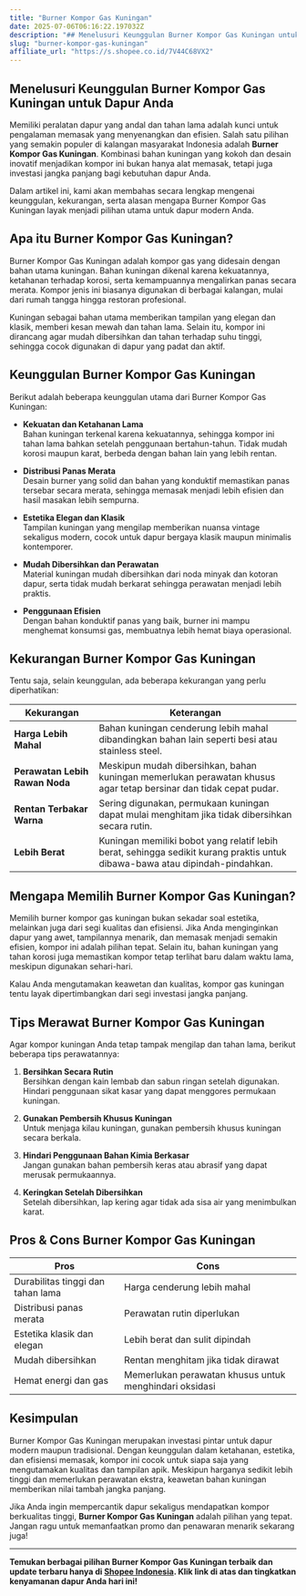 ```yaml
---
title: "Burner Kompor Gas Kuningan"
date: 2025-07-06T06:16:22.197032Z
description: "## Menelusuri Keunggulan Burner Kompor Gas Kuningan untuk Dapur Anda..."
slug: "burner-kompor-gas-kuningan"
affiliate_url: "https://s.shopee.co.id/7V44C68VX2"
---
```

## Menelusuri Keunggulan Burner Kompor Gas Kuningan untuk Dapur Anda

Memiliki peralatan dapur yang andal dan tahan lama adalah kunci untuk pengalaman memasak yang menyenangkan dan efisien. Salah satu pilihan yang semakin populer di kalangan masyarakat Indonesia adalah **Burner Kompor Gas Kuningan**. Kombinasi bahan kuningan yang kokoh dan desain inovatif menjadikan kompor ini bukan hanya alat memasak, tetapi juga investasi jangka panjang bagi kebutuhan dapur Anda.

Dalam artikel ini, kami akan membahas secara lengkap mengenai keunggulan, kekurangan, serta alasan mengapa Burner Kompor Gas Kuningan layak menjadi pilihan utama untuk dapur modern Anda.

## Apa itu Burner Kompor Gas Kuningan?

Burner Kompor Gas Kuningan adalah kompor gas yang didesain dengan bahan utama kuningan. Bahan kuningan dikenal karena kekuatannya, ketahanan terhadap korosi, serta kemampuannya mengalirkan panas secara merata. Kompor jenis ini biasanya digunakan di berbagai kalangan, mulai dari rumah tangga hingga restoran profesional.

Kuningan sebagai bahan utama memberikan tampilan yang elegan dan klasik, memberi kesan mewah dan tahan lama. Selain itu, kompor ini dirancang agar mudah dibersihkan dan tahan terhadap suhu tinggi, sehingga cocok digunakan di dapur yang padat dan aktif.

## Keunggulan Burner Kompor Gas Kuningan

Berikut adalah beberapa keunggulan utama dari Burner Kompor Gas Kuningan:

- **Kekuatan dan Ketahanan Lama**  
  Bahan kuningan terkenal karena kekuatannya, sehingga kompor ini tahan lama bahkan setelah penggunaan bertahun-tahun. Tidak mudah korosi maupun karat, berbeda dengan bahan lain yang lebih rentan.

- **Distribusi Panas Merata**  
  Desain burner yang solid dan bahan yang konduktif memastikan panas tersebar secara merata, sehingga memasak menjadi lebih efisien dan hasil masakan lebih sempurna.

- **Estetika Elegan dan Klasik**  
  Tampilan kuningan yang mengilap memberikan nuansa vintage sekaligus modern, cocok untuk dapur bergaya klasik maupun minimalis kontemporer.

- **Mudah Dibersihkan dan Perawatan**  
  Material kuningan mudah dibersihkan dari noda minyak dan kotoran dapur, serta tidak mudah berkarat sehingga perawatan menjadi lebih praktis.

- **Penggunaan Efisien**  
  Dengan bahan konduktif panas yang baik, burner ini mampu menghemat konsumsi gas, membuatnya lebih hemat biaya operasional.

## Kekurangan Burner Kompor Gas Kuningan

Tentu saja, selain keunggulan, ada beberapa kekurangan yang perlu diperhatikan:

| **Kekurangan** | **Keterangan** |
|-----------------|----------------|
| **Harga Lebih Mahal** | Bahan kuningan cenderung lebih mahal dibandingkan bahan lain seperti besi atau stainless steel. |
| **Perawatan Lebih Rawan Noda** | Meskipun mudah dibersihkan, bahan kuningan memerlukan perawatan khusus agar tetap bersinar dan tidak cepat pudar. |
| **Rentan Terbakar Warna** | Sering digunakan, permukaan kuningan dapat mulai menghitam jika tidak dibersihkan secara rutin. |
| **Lebih Berat** | Kuningan memiliki bobot yang relatif lebih berat, sehingga sedikit kurang praktis untuk dibawa-bawa atau dipindah-pindahkan. |

## Mengapa Memilih Burner Kompor Gas Kuningan?

Memilih burner kompor gas kuningan bukan sekadar soal estetika, melainkan juga dari segi kualitas dan efisiensi. Jika Anda menginginkan dapur yang awet, tampilannya menarik, dan memasak menjadi semakin efisien, kompor ini adalah pilihan tepat. Selain itu, bahan kuningan yang tahan korosi juga memastikan kompor tetap terlihat baru dalam waktu lama, meskipun digunakan sehari-hari.

Kalau Anda mengutamakan keawetan dan kualitas, kompor gas kuningan tentu layak dipertimbangkan dari segi investasi jangka panjang.

## Tips Merawat Burner Kompor Gas Kuningan

Agar kompor kuningan Anda tetap tampak mengilap dan tahan lama, berikut beberapa tips perawatannya:

1. **Bersihkan Secara Rutin**  
   Bersihkan dengan kain lembab dan sabun ringan setelah digunakan. Hindari penggunaan sikat kasar yang dapat menggores permukaan kuningan.

2. **Gunakan Pembersih Khusus Kuningan**  
   Untuk menjaga kilau kuningan, gunakan pembersih khusus kuningan secara berkala.

3. **Hindari Penggunaan Bahan Kimia Berkasar**  
   Jangan gunakan bahan pembersih keras atau abrasif yang dapat merusak permukaannya.

4. **Keringkan Setelah Dibersihkan**  
   Setelah dibersihkan, lap kering agar tidak ada sisa air yang menimbulkan karat.

## Pros & Cons Burner Kompor Gas Kuningan

| **Pros** | **Cons** |
|------------------------------|------------------------------|
| Durabilitas tinggi dan tahan lama | Harga cenderung lebih mahal |
| Distribusi panas merata | Perawatan rutin diperlukan |
| Estetika klasik dan elegan | Lebih berat dan sulit dipindah |
| Mudah dibersihkan | Rentan menghitam jika tidak dirawat |
| Hemat energi dan gas | Memerlukan perawatan khusus untuk menghindari oksidasi |

## Kesimpulan

Burner Kompor Gas Kuningan merupakan investasi pintar untuk dapur modern maupun tradisional. Dengan keunggulan dalam ketahanan, estetika, dan efisiensi memasak, kompor ini cocok untuk siapa saja yang mengutamakan kualitas dan tampilan apik. Meskipun harganya sedikit lebih tinggi dan memerlukan perawatan ekstra, keawetan bahan kuningan memberikan nilai tambah jangka panjang.

Jika Anda ingin mempercantik dapur sekaligus mendapatkan kompor berkualitas tinggi, **Burner Kompor Gas Kuningan** adalah pilihan yang tepat. Jangan ragu untuk memanfaatkan promo dan penawaran menarik sekarang juga!

---

**Temukan berbagai pilihan Burner Kompor Gas Kuningan terbaik dan update terbaru hanya di [Shopee Indonesia](https://s.shopee.co.id/7V44C68VX2). Klik link di atas dan tingkatkan kenyamanan dapur Anda hari ini!**